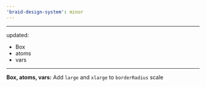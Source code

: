 ```yaml
---
'braid-design-system': minor
---
```


---
updated:
  - Box
  - atoms
  - vars
---

**Box, atoms, vars:** Add `large` and `xlarge` to `borderRadius` scale
